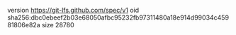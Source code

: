 version https://git-lfs.github.com/spec/v1
oid sha256:dbc0ebeef2b03e68050afbc95232fb97311480a18e914d99034c45981806e82a
size 28780
